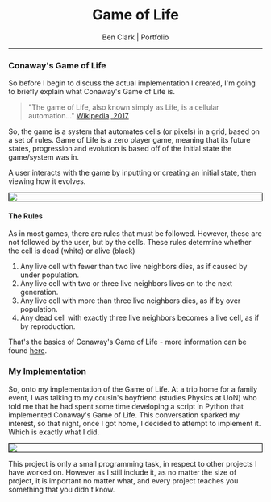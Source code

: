 <div style="text-align: center">
  <h1>Game of Life</h1>
  <p>Ben Clark | Portfolio</p>
</div>

---

### Conaway's Game of Life

So before I begin to discuss the actual implementation I created, I'm going to briefly explain what Conaway's Game of Life is.

> "The game of Life, also known simply as Life, is a cellular automation..." [Wikipedia, 2017](https://en.wikipedia.org/wiki/Conway%27s_Game_of_Life)

So, the game is a system that automates cells (or pixels) in a grid, based on a set of rules. Game of Life is a zero player game, meaning that its future states, progression and evolution is based off of the initial state the game/system was in.

A user interacts with the game by inputting or creating an initial state, then viewing how it evolves.

<img style="border: 1px solid black; display: block; margin: auto;" src="https://upload.wikimedia.org/wikipedia/commons/e/e5/Gospers_glider_gun.gif">

#### The Rules

As in most games, there are rules that must be followed. However, these are not followed by the user, but by the cells. These rules determine whether the cell is dead (white) or alive (black)

1. Any live cell with fewer than two live neighbors dies, as if caused by under population.
2. Any live cell with two or three live neighbors lives on to the next generation.
3. Any live cell with more than three live neighbors dies, as if by over population.
4. Any dead cell with exactly three live neighbors becomes a live cell, as if by reproduction.

That's the basics of Conaway's Game of Life - more information can be found [here](https://en.wikipedia.org/wiki/Conway%27s_Game_of_Life).


### My Implementation

So, onto my implementation of the Game of Life. At a trip home for a family event, I was talking to my cousin's boyfriend (studies Physics at UoN) who told me that he had spent some time developing a script in Python that implemented Conaway's Game of Life. This conversation sparked my interest, so that night, once I got home, I decided to attempt to implement it. Which is exactly what I did.

<img style="border: 1px solid black; display: block; margin: auto;" src="https://benclark158.github.io/docs/projects/imgs/Game_of_Life_1.jpg">

This project is only a small programming task, in respect to other projects I have worked on. However as I still include it, as no matter the size of project, it is important no matter what, and every project teaches you something that you didn't know.
